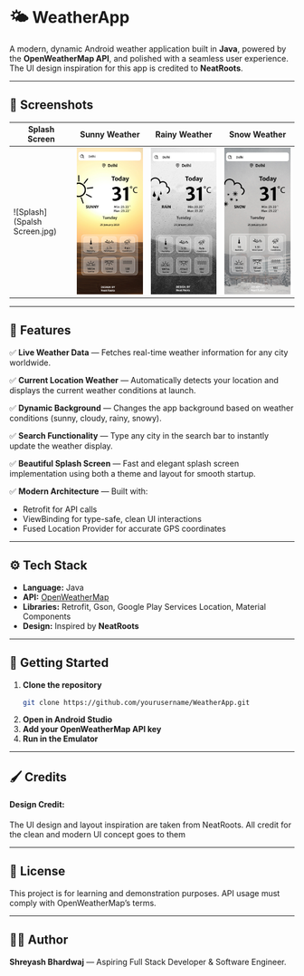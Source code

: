 # 🌤️ WeatherApp

A modern, dynamic Android weather application built in **Java**, powered by the **OpenWeatherMap API**, and polished with a seamless user experience.  
The UI design inspiration for this app is credited to **NeatRoots**.

---

## 📸 Screenshots

| Splash Screen                | Sunny Weather     | Rainy Weather | Snow Weather               |
|------------------------------|-------------------|---------------|----------------------------|
| ![Splash](Spalsh Screen.jpg) | ![Sunny](Sunny%20Screen.jpg) | ![Rainy](Rain%20Screen.jpg)| ![Snow](Snow%20Screen.jpg) |

---

## 📱 Features

✅ **Live Weather Data** — Fetches real-time weather information for any city worldwide.

✅ **Current Location Weather** — Automatically detects your location and displays the current weather conditions at launch.

✅ **Dynamic Background** — Changes the app background based on weather conditions (sunny, cloudy, rainy, snowy).

✅ **Search Functionality** — Type any city in the search bar to instantly update the weather display.

✅ **Beautiful Splash Screen** — Fast and elegant splash screen implementation using both a theme and layout for smooth startup.

✅ **Modern Architecture** — Built with:
- Retrofit for API calls  
- ViewBinding for type-safe, clean UI interactions  
- Fused Location Provider for accurate GPS coordinates

---

## ⚙️ Tech Stack

- **Language:** Java
- **API:** [OpenWeatherMap](https://openweathermap.org/)
- **Libraries:** Retrofit, Gson, Google Play Services Location, Material Components
- **Design:** Inspired by **NeatRoots**

---

## 🚀 Getting Started

1. **Clone the repository**
   ```bash
   git clone https://github.com/yourusername/WeatherApp.git
2. **Open in Android Studio**
3. **Add your OpenWeatherMap API key**
4. **Run in the Emulator**

---
## 🖌️ Credits
#### Design Credit:
The UI design and layout inspiration are taken from NeatRoots.
All credit for the clean and modern UI concept goes to them

---
## 📄 License
This project is for learning and demonstration purposes.
API usage must comply with OpenWeatherMap’s terms.

---
## 👨‍💻 Author

**Shreyash Bhardwaj** — Aspiring Full Stack Developer & Software Engineer.

